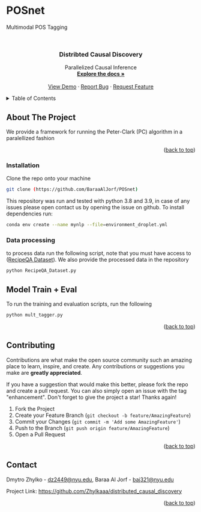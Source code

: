 # POSnet
Multimodal POS Tagging
<!-- PROJECT SHIELDS -->
<!--
*** I'm using markdown "reference style" links for readability.
*** Reference links are enclosed in brackets [ ] instead of parentheses ( ).
*** See the bottom of this document for the declaration of the reference variables
*** for contributors-url, forks-url, etc. This is an optional, concise syntax you may use.
*** https://www.markdownguide.org/basic-syntax/#reference-style-links
-->
<!-- PROJECT LOGO -->
<br />

<h3 align="center">Distribted Causal Discovery</h3>

  <p align="center">
    Parallelized Causal Inference
    <br />
    <a href="https://github.com/BaraaAlJorf/POSnet"><strong>Explore the docs »</strong></a>
    <br />
    <br />
    <a href="https://github.com/BaraaAlJorf/POSnet">View Demo</a>
    ·
    <a href="https://github.com/BaraaAlJorf/POSnet/issues">Report Bug</a>
    ·
    <a href="https://github.com/BaraaAlJorf/POSnet/issues">Request Feature</a>
  </p>
</div>



<!-- TABLE OF CONTENTS -->
<details>
  <summary>Table of Contents</summary>
  <ol>
    <li>
      <a href="#about-the-project">About The Project</a>
      <ul>
        <li><a href="#built-with">Built With</a></li>
      </ul>
    </li>
    <li>
      <a href="#getting-started">Getting Started</a>
      <ul>
        <li><a href="#installation">Installation</a></li>
      </ul>
    </li>
    <li><a href="#usage">Usage</a></li>
    <li><a href="#contributing">Contributing</a></li>
    <li><a href="#contact">Contact</a></li>
  </ol>
</details>



<!-- ABOUT THE PROJECT -->
## About The Project
We provide a framework for running the Peter-Clark (PC) algorithm in a paralellized fashion
<p align="right">(<a href="#readme-top">back to top</a>)</p>


### Installation

Clone the repo onto your machine
   ```sh
   git clone (https://github.com/BaraaAlJorf/POSnet)
   ```
This repository was run and tested with python 3.8 and 3.9, in case of any issues please open contact us by opening the issue on github.
To install dependencies run:
```bash
conda env create --name mynlp --file=environment_droplet.yml
```

### Data processing

to process data run the following script, note that you must have access to (<a href="https://hucvl.github.io/recipeqa/">RecipeQA Dataset</a>). We also provide the processed data in the repository
```bash
python RecipeQA_Dataset.py
```

<!-- USAGE EXAMPLES -->
## Model Train + Eval

To run the training and evaluation scripts, run the following
   ```sh
   python mult_tagger.py
   ```
<p align="right">(<a href="#readme-top">back to top</a>)</p>


<!-- CONTRIBUTING -->
## Contributing

Contributions are what make the open source community such an amazing place to learn, inspire, and create. Any contributions or suggestions you make are **greatly appreciated**.

If you have a suggestion that would make this better, please fork the repo and create a pull request. You can also simply open an issue with the tag "enhancement".
Don't forget to give the project a star! Thanks again!

1. Fork the Project
2. Create your Feature Branch (`git checkout -b feature/AmazingFeature`)
3. Commit your Changes (`git commit -m 'Add some AmazingFeature'`)
4. Push to the Branch (`git push origin feature/AmazingFeature`)
5. Open a Pull Request

<p align="right">(<a href="#readme-top">back to top</a>)</p>



<!-- CONTACT -->
## Contact

Dmytro Zhylko - dz2449@nyu.edu, Baraa Al Jorf - baj321@nyu.edu

Project Link: https://github.com/Zhylkaaa/distributed_causal_discovery

<p align="right">(<a href="#readme-top">back to top</a>)</p>



<!-- MARKDOWN LINKS & IMAGES -->
<!-- https://www.markdownguide.org/basic-syntax/#reference-style-links -->
[contributors-url]: https://github.com/Zhylkaaa/distributed_causal_discovery/graphs/contributers
[contributors-shield]: https://img.shields.io/github/contributors/github_username/repo_name.svg?style=for-the-badge
[forks-shield]: https://img.shields.io/github/forks/BaraaaALJorf/Jetbot_Linefollowing.svg?style=for-the-badge
[forks-url]: https://github.com/BaraaAlJorf/Jetbot_Linefollowing//network/members
